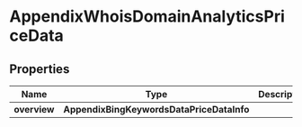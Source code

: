 # AppendixWhoisDomainAnalyticsPriceData

## Properties

| Name | Type | Description | Notes |
|------------ | ------------- | ------------- | -------------|
**overview** | **AppendixBingKeywordsDataPriceDataInfo** |  |[optional]|